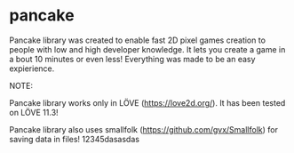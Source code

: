 # pancake

Pancake library was created to enable fast 2D pixel games creation to people with low and high developer knowledge. It lets you create a game in a bout 10 minutes or even less! Everything was made to be an easy expierience.

NOTE:

Pancake library works only in LÖVE (https://love2d.org/). It has been tested on LÖVE 11.3!

Pancake library also uses smallfolk (https://github.com/gvx/Smallfolk) for saving data in files!
12345dasasdas
